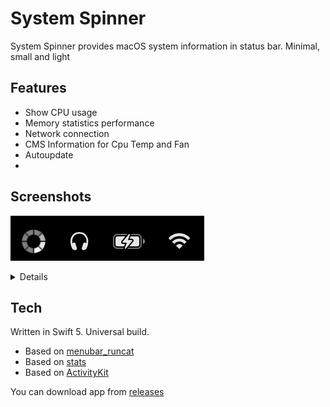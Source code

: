 # System Spinner

System Spinner provides macOS system information in status bar. Minimal, small and light

## Features

- Show CPU usage
- Memory statistics performance
- Network connection
- CMS Information for Cpu Temp and Fan
- Autoupdate
- 
## Screenshots
![spinner](spinner.jpg)

<details>
  
![menu](main_menu.jpg)


![main_window](main_window.jpg)


![spin_menu](spin_menu.jpg)

</details>
  
## Tech

Written in Swift 5. Universal build.
- Based on [menubar_runcat](https://github.com/Kyome22/menubar_runcat)
- Based on [stats](https://github.com/exelban/stats)
- Based on [ActivityKit](https://github.com/Kyome22/ActivityKit)

You can download app from [releases](https://github.com/andrey-boomer/System-Spinner/releases)
